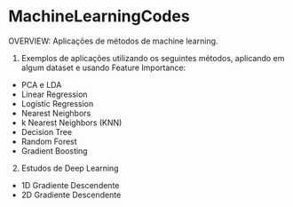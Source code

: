 # MachineLearningCodes
OVERVIEW: Aplicações de métodos de machine learning.

1) Exemplos de aplicações utilizando os seguintes métodos, aplicando em algum dataset e usando Feature Importance:

- PCA e LDA
- Linear Regression
- Logistic Regression
- Nearest Neighbors
- k Nearest Neighbors (KNN)
- Decision Tree
- Random Forest
- Gradient Boosting

2) Estudos de Deep Learning

- 1D Gradiente Descendente
- 2D Gradiente Descendente
